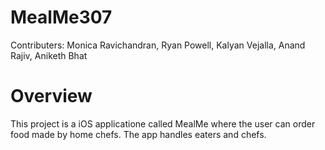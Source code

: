 # MealMe307
Contributers: Monica Ravichandran, Ryan Powell, Kalyan Vejalla, Anand Rajiv, Aniketh Bhat

# Overview
This project is a iOS applicatione called MealMe where the user can order food made by home chefs. The app handles eaters and chefs.  
